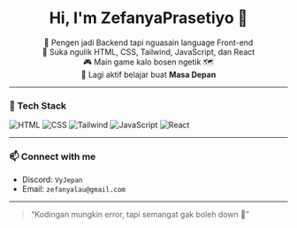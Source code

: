 
<h1 align="center">Hi, I'm ZefanyaPrasetiyo 👋</h1>  

<p align="center">
  🚀 Pengen jadi Backend tapi nguasain language Front-end <br> 
  🎨 Suka ngulik HTML, CSS, Tailwind, JavaScript, dan React <br> 
  🎮 Main game kalo bosen ngetik 🗺️ <br> 
  📍 Lagi aktif belajar buat <strong>Masa Depan</strong>
</p>

---

### 🔧 Tech Stack
![HTML](https://img.shields.io/badge/HTML-e34c26?style=for-the-badge&logo=html5&logoColor=white)
![CSS](https://img.shields.io/badge/CSS-264de4?style=for-the-badge&logo=css3&logoColor=white)
![Tailwind](https://img.shields.io/badge/TailwindCSS-06b6d4?style=for-the-badge&logo=tailwindcss&logoColor=white)
![JavaScript](https://img.shields.io/badge/JavaScript-f7df1e?style=for-the-badge&logo=javascript&logoColor=black)
![React](https://img.shields.io/badge/React-20232a?style=for-the-badge&logo=react&logoColor=61dafb)

---

### 📫 Connect with me
- Discord: `VyJepan`
- Email: `zefanyalau@gmail.com`

---

> “Kodingan mungkin error, tapi semangat gak boleh down 💪”
